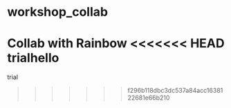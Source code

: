# workshop_collab
Collab with Rainbow
<<<<<<< HEAD
trialhello
=======
trial
>>>>>>> f296b118dbc3dc537a84acc1638122681e66b210
